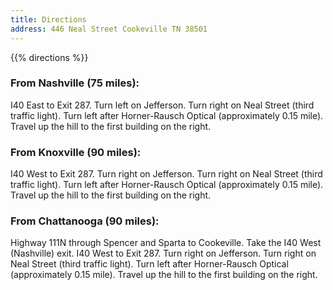 ```yaml
---
title: Directions
address: 446 Neal Street Cookeville TN 38501 
---
```

{{% directions %}}

### From Nashville (75 miles):

I40 East to Exit 287.  Turn left on Jefferson.  Turn right on Neal Street (third traffic light).  Turn left after Horner-Rausch Optical (approximately 0.15 mile).  Travel up the hill to the first building on the right. 

### From Knoxville (90 miles):

I40 West to Exit 287.  Turn right on Jefferson.  Turn right on Neal Street (third traffic light).  Turn left after Horner-Rausch Optical (approximately 0.15 mile).  Travel up the hill to the first building on the right. 

### From Chattanooga (90 miles):

Highway 111N through Spencer and Sparta to Cookeville.   Take the I40 West (Nashville) exit.  I40 West to Exit 287.  Turn right on Jefferson.  Turn right on Neal Street (third traffic light).  Turn left after Horner-Rausch Optical (approximately 0.15 mile).  Travel up the hill to the first building on the right. 